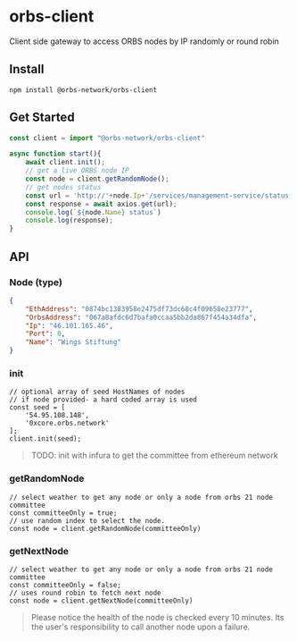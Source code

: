 # orbs-client
Client side gateway to access ORBS nodes by IP randomly or round robin

## Install
```
npm install @orbs-network/orbs-client
```

## Get Started
```js
const client = import "@orbs-network/orbs-client"

async function start(){
    await client.init();
    // get a live ORBS node IP
    const node = client.getRandomNode();
    // get nodes status
    const url = 'http://'+node.Ip+'/services/management-service/status';
    const response = await axios.get(url);
    console.log(`${node.Name} status`)
    console.log(response);
}
```

## API

### Node (type)
```JSON
{
    "EthAddress": "0874bc1383958e2475df73dc68c4f09658e23777",
    "OrbsAddress": "067a8afdc6d7bafa0ccaa5bb2da867f454a34dfa",
    "Ip": "46.101.165.46",
    "Port": 0,
    "Name": "Wings Stiftung"
}
```

### init
```JS
// optional array of seed HostNames of nodes
// if node provided- a hard coded array is used
const seed = [
    '54.95.108.148',
    '0xcore.orbs.network'
];
client.init(seed);
```

> TODO: init with infura to get the committee from ethereum network
### getRandomNode
```JS
// select weather to get any node or only a node from orbs 21 node committee
const committeeOnly = true;
// use random index to select the node.
const node = client.getRandomNode(committeeOnly)
```

### getNextNode
```JS
// select weather to get any node or only a node from orbs 21 node committee
const committeeOnly = false;
// uses round robin to fetch next node
const node = client.getNextNode(committeeOnly)
```

> Please notice the health of the node is checked every 10 minutes. Its the user's responsibility to call another node upon a failure.